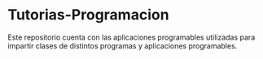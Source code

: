 # Tutorias-Programacion
Este repositorio cuenta con las aplicaciones programables utilizadas para impartir clases de distintos programas y aplicaciones programables.
